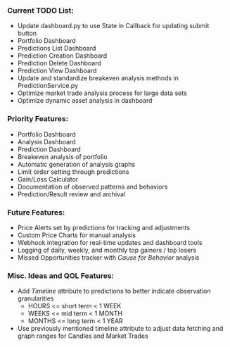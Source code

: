 ### Current TODO List:
- Update dashboard.py to use State in Callback for updating submit button
- Portfolio Dashboard
- Predictions List Dashboard
- Prediction Creation Dashboard
- Prediction Delete Dashboard
- Prediction View Dashboard
- Update and standardize breakeven analysis methods in PredictionService.py
- Optimize market trade analysis process for large data sets
- Optimize dynamic asset analysis in dashboard

### Priority Features:
- Portfolio Dashboard
- Analysis Dashboard
- Prediction Dashboard
- Breakeven analysis of portfolio
- Automatic generation of analysis graphs
- Limit order setting through predictions
- Gain/Loss Calculator
- Documentation of observed patterns and behaviors
- Prediction/Result review and archival

### Future Features:
- Price Alerts set by predictions for tracking and adjustments
- Custom Price Charts for manual analysis
- Webhook integration for real-time updates and dashboard tools
- Logging of daily, weekly, and monthly top gainers / top losers
- Missed Opportunities tracker with *Cause for Behavior* analysis

### Misc. Ideas and QOL Features:
- Add *Timeline* attribute to predictions to better indicate observation granularities
    - HOURS <= short term < 1 WEEK
    - WEEKS <= mid term < 1 MONTH
    - MONTHS <= long term < 1 YEAR
- Use previously mentioned timeline attribute to adjust data fetching and graph ranges for Candles and Market Trades